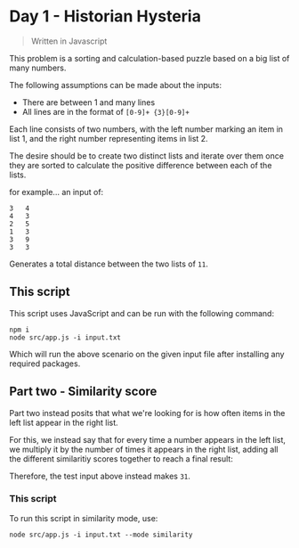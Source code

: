 # Day 1 - Historian Hysteria

> Written in Javascript

This problem is a sorting and calculation-based puzzle based on a big list of many numbers.

The following assumptions can be made about the inputs:

* There are between 1 and many lines
* All lines are in the format of `[0-9]+ {3}[0-9]+`

Each line consists of two numbers, with the left number marking an item in list 1, and the right
number representing items in list 2.

The desire should be to create two distinct lists and iterate over them once they are sorted to
calculate the positive difference between each of the lists.

for example... an input of:

```text
3   4
4   3
2   5
1   3
3   9
3   3
```

Generates a total distance between the two lists of `11`.

## This script

This script uses JavaScript and can be run with the following command:

```shell
npm i
node src/app.js -i input.txt
```

Which will run the above scenario on the given input file after installing any required packages.

## Part two - Similarity score

Part two instead posits that what we're looking for is how often items in the left list appear in
the right list.

For this, we instead say that for every time a number appears in the left list, we multiply it by
the number of times it appears in the right list, adding all the different similaritiy scores
together to reach a final result:

Therefore, the test input above instead makes `31`.

### This script

To run this script in similarity mode, use:

```shell
node src/app.js -i input.txt --mode similarity
```
